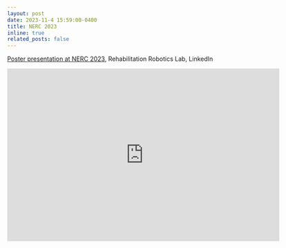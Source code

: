 ```yaml
---
layout: post
date: 2023-11-4 15:59:00-0400
title: NERC 2023
inline: true
related_posts: false
---
```


<a href="https://www.linkedin.com/embed/feed/update/urn:li:share:7132787413491314689?collapsed=1">Poster presentation at NERC 2023</a>, Rehabilitation Robotics Lab, LinkedIn
<iframe src="https://www.linkedin.com/embed/feed/update/urn:li:share:7132787413491314689?collapsed=1" height="400" width="630" frameborder="0" allowfullscreen="" title="Embedded post"></iframe>